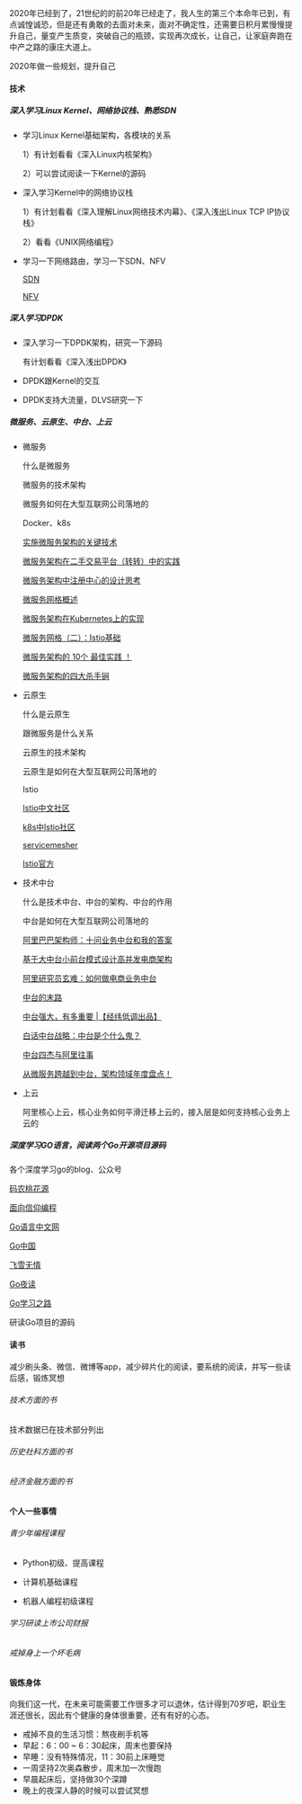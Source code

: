 2020年已经到了，21世纪的的前20年已经走了，我人生的第三个本命年已到，有点诚惶诚恐，但是还有勇敢的去面对未来，面对不确定性，还需要日积月累慢慢提升自己，量变产生质变，突破自己的瓶颈，实现再次成长，让自己，让家庭奔跑在中产之路的康庄大道上。

2020年做一些规划，提升自己

#### **技术**

##### 深入学习Linux Kernel、网络协议栈、熟悉SDN

* 学习Linux Kernel基础架构，各模块的关系

    1）有计划看看《深入Linux内核架构》

    2）可以尝试阅读一下Kernel的源码

* 深入学习Kernel中的网络协议栈

    1）有计划看看《深入理解Linux网络技术内幕》、《深入浅出Linux TCP IP协议栈》

    2）看看《UNIX网络编程》

* 学习一下网络路由，学习一下SDN、NFV

    [SDN](https://www.sdnlab.com/tag/SDN/)

    [NFV](https://www.sdnlab.com/tag/nfv/)

##### 深入学习DPDK

* 深入学习一下DPDK架构，研究一下源码

    有计划看看《深入浅出DPDK》

* DPDK跟Kernel的交互

* DPDK支持大流量，DLVS研究一下

##### 微服务、云原生、中台、上云

* 微服务

    什么是微服务

    微服务的技术架构

    微服务如何在大型互联网公司落地的

    Docker、k8s

    [实施微服务架构的关键技术](https://mp.weixin.qq.com/s/oI3Py2PZY31mA5iOOOd73g)

    [微服务架构在二手交易平台（转转）中的实践](https://mp.weixin.qq.com/s/sQSMPY-rsKXhAkP--KEGrA)

    [微服务架构中注册中心的设计思考](https://mp.weixin.qq.com/s/EuWQIdogFSH1sJTOEKlPXQ)

    [微服务网格概述](https://mp.weixin.qq.com/s/-LyN1drHM4uTA-OY2aKYjg)

    [微服务架构在Kubernetes上的实现](https://mp.weixin.qq.com/s/YjInujvKHJSU6az9TEOmpw)

    [微服务网格（二）：Istio基础](https://mp.weixin.qq.com/s/wQI1XmB3muxanN8kV5Bx-g)

    [微服务架构的 10个 最佳实践 ！](https://mp.weixin.qq.com/s/-N_PC6t1iMAu3OgEKGOg1g)

    [微服务架构的四大杀手锏](https://mp.weixin.qq.com/s/74MbVTiUhWMJJx_-uktFNg)

    

* 云原生

    什么是云原生

    跟微服务是什么关系

    云原生的技术架构

    云原生是如何在大型互联网公司落地的

    Istio

    [Istio中文社区](https://istio.cn/)

    [k8s中Istio社区](https://www.kubernetes.org.cn/tags/istio)

    [servicemesher](https://www.servicemesher.com/)

    [Istio官方](https://istio.io/)

* 技术中台

    什么是技术中台、中台的架构、中台的作用

    中台是如何在大型互联网公司落地的

    [阿里巴巴架构师：十问业务中台和我的答案](https://mp.weixin.qq.com/s/iDM-1clgezsC8ry-gk9vCg)

    [基于大中台小前台模式设计高并发电商架构](https://mp.weixin.qq.com/s/LsQ3Weyv-kNQ_GhpxR1YcQ)

    [阿里研究员玄难：如何做电商业务中台](https://yq.aliyun.com/articles/30340)

    [中台的末路](https://mp.weixin.qq.com/s/OSTMAMal_XLV0feMERamBA)

    [中台强大，有多重要 |【经纬低调出品】](https://mp.weixin.qq.com/s/buM89u_6KmWE0F8ASz6QUw)

    [白话中台战略：中台是个什么鬼？](https://mp.weixin.qq.com/s/-xCAc_ASdJDxKJz6f1cuHA)

    [中台四杰与阿里往事](https://mp.weixin.qq.com/s/mU5PuEvmsbJSjAw8Wxx1hQ)

    [从微服务跨越到中台，架构领域年度盘点！](https://mp.weixin.qq.com/s/Up0IsPLVjV1BrN3ncNm9IQ)

* 上云

    阿里核心上云，核心业务如何平滑迁移上云的，接入层是如何支持核心业务上云的

##### 深度学习GO语言，阅读两个Go开源项目源码

各个深度学习go的blog、公众号

[码农桃花源](https://qcrao91.gitbook.io/go/) 

[面向信仰编程](https://draveness.me/golang/)

[Go语言中文网](https://mp.weixin.qq.com/mp/profile_ext?action=home&__biz=MzAxMTA4Njc0OQ==&scene=124#wechat_redirect)

[Go中国](https://mp.weixin.qq.com/mp/profile_ext?action=home&__biz=MjM5OTcxMzE0MQ==&scene=124#wechat_redirect)

[飞雪无情](https://mp.weixin.qq.com/mp/profile_ext?action=home&__biz=MzI3MjU4Njk3Ng==&scene=124#wechat_redirect)

[Go夜读](https://mp.weixin.qq.com/mp/profile_ext?action=home&__biz=MzAwNTc3OTE5Mg==&scene=124#wechat_redirect)

[Go学习之路](https://github.com/developer-learning/learning-golang)

研读Go项目的源码

#### **读书**

减少刷头条、微信、微博等app，减少碎片化的阅读，要系统的阅读，并写一些读后感，锻炼冥想

###### 技术方面的书

技术数据已在技术部分列出

###### 历史社科方面的书

###### 经济金融方面的书

#### **个人一些事情**

###### 青少年编程课程

* Python初级、提高课程

* 计算机基础课程

* 机器人编程初级课程

###### 学习研读上市公司财报

###### 戒掉身上一个坏毛病

#### **锻炼身体**

向我们这一代，在未来可能需要工作很多才可以退休，估计得到70岁吧，职业生涯还很长，因此有个健康的身体很重要，还有有好的心态。

* 戒掉不良的生活习惯：熬夜刷手机等
* 早起：6：00 ~ 6：30起床，周末也要保持
* 早睡：没有特殊情况，11：30前上床睡觉
* 一周坚持2次奥森散步，周末加一次慢跑
* 早晨起床后，坚持做30个深蹲
* 晚上的夜深人静的时候可以尝试冥想



